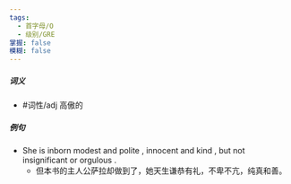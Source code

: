 ```yaml
---
tags:
  - 首字母/O
  - 级别/GRE
掌握: false
模糊: false
---
```

##### 词义
- #词性/adj  高傲的
##### 例句
- She is inborn modest and polite , innocent and kind , but not insignificant or orgulous .
	- 但本书的主人公萨拉却做到了，她天生谦恭有礼，不卑不亢，纯真和善。
